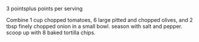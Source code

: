 3 pointsplus points per serving

Combine 1 cup chopped tomatoes, 6 large pitted and chopped olives, and 2 tbsp finely chopped onion in a small bowl.  season with salt and pepper.  scoop up with 8 baked tortilla chips. 